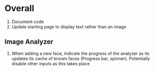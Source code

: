 # Overall

1. Document code
2. Update starting page to display text rather than an image

## Image Analyzer

1. When adding a new face, indicate the progress of the analyzer as its updates its cache of known faces (Progress bar, spinner). Potentially disable other inputs as this takes place
